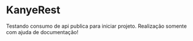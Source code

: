 # KanyeRest
Testando consumo de api publica para iniciar projeto.
Realização somente com ajuda de documentação!
